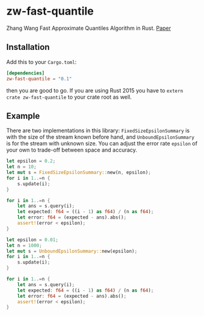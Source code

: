 # zw-fast-quantile

Zhang Wang Fast Approximate Quantiles Algorithm in Rust. [Paper](http://web.cs.ucla.edu/~weiwang/paper/SSDBM07_2.pdf)

## Installation

Add this to your `Cargo.toml`:

```toml
[dependencies]
zw-fast-quantile = "0.1"
```

then you are good to go. If you are using Rust 2015 you have to ``extern crate zw-fast-quantile`` to your crate root as well.

## Example

There are two implementations in this library: `FixedSizeEpsilonSummary` is with the size of the stream known before hand, and `UnboundEpsilonSummary` is for the stream with unknown size. You can adjust the error rate `epsilon` of your own to trade-off between space and accuracy.

```rust
let epsilon = 0.2;
let n = 10;
let mut s = FixedSizeEpsilonSummary::new(n, epsilon);
for i in 1..=n {
    s.update(i);
}

for i in 1..=n {
    let ans = s.query(i);
    let expected: f64 = ((i - 1) as f64) / (n as f64);
    let error: f64 = (expected - ans).abs();
    assert!(error < epsilon);
}
```

```rust
let epsilon = 0.01;
let n = 1000;
let mut s = UnboundEpsilonSummary::new(epsilon);
for i in 1..=n {
    s.update(i);
}

for i in 1..=n {
    let ans = s.query(i);
    let expected: f64 = ((i - 1) as f64) / (n as f64);
    let error: f64 = (expected - ans).abs();
    assert!(error < epsilon);
}
```